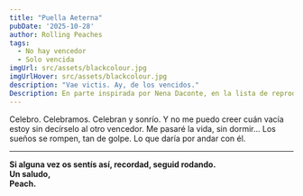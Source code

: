 ```yaml
---
title: "Puella Aeterna" 
pubDate: '2025-10-28'
author: Rolling Peaches
tags: 
  - No hay vencedor
  - Solo vencida
imgUrl: src/assets/blackcolour.jpg
imgUrlHover: src/assets/blackcolour.jpg
description: "Vae victis. Ay, de los vencidos."
Description: En parte inspirada por Nena Daconte, en la lista de reproducción. 
---
```

Celebro. Celebramos. Celebran y sonrío. Y no me puedo creer cuán vacía estoy sin decírselo al otro vencedor. 
Me pasaré la vida, sin dormir... Los sueños se rompen, tan de golpe.
Lo que daría por andar con él. 

---

**Si alguna vez os sentís así, recordad, seguid rodando.  
Un saludo,  
Peach.**
